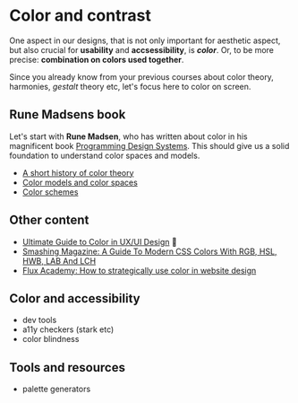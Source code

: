 # Color and contrast

One aspect in our designs, that is not only important for aesthetic aspect, but also crucial for **usability** and **accsessibility**, is ***color***. Or, to be more precise: **combination on colors used together**. 

Since you already know from your previous courses about color theory, harmonies, *gestalt* theory etc, let's focus here to color on screen.

## Rune Madsens book

Let's start with **Rune Madsen**, who has written about color in his magnificent book [Programming Design Systems](https://programmingdesignsystems.com/). This should give us a solid foundation to understand color spaces and models. 

- [A short history of color theory](https://programmingdesignsystems.com/color/a-short-history-of-color-theory/index.html#a-short-history-of-color-theory-xZzRFOZ)
- [Color models and color spaces](https://programmingdesignsystems.com/color/color-models-and-color-spaces/index.html#color-models-and-color-spaces-JDQ1fRD)
- [Color schemes](https://programmingdesignsystems.com/color/color-schemes/index.html#color-schemes-dV9Rf6L)


## Other content

- [Ultimate Guide to Color in UX/UI Design](https://uxplanet.org/ultimate-guide-to-color-in-ux-ui-design-de8eb104b5d3) 📌
- [Smashing Magazine: A Guide To Modern CSS Colors With RGB, HSL, HWB, LAB And LCH](https://www.smashingmagazine.com/2021/11/guide-modern-css-colors/)
- [Flux Academy: How to strategically use color in website design](https://www.flux-academy.com/blog/how-to-strategically-use-color-in-website-design)


## Color and accessibility

- dev tools
- a11y checkers (stark etc)
- color blindness

## Tools and resources

- palette generators



